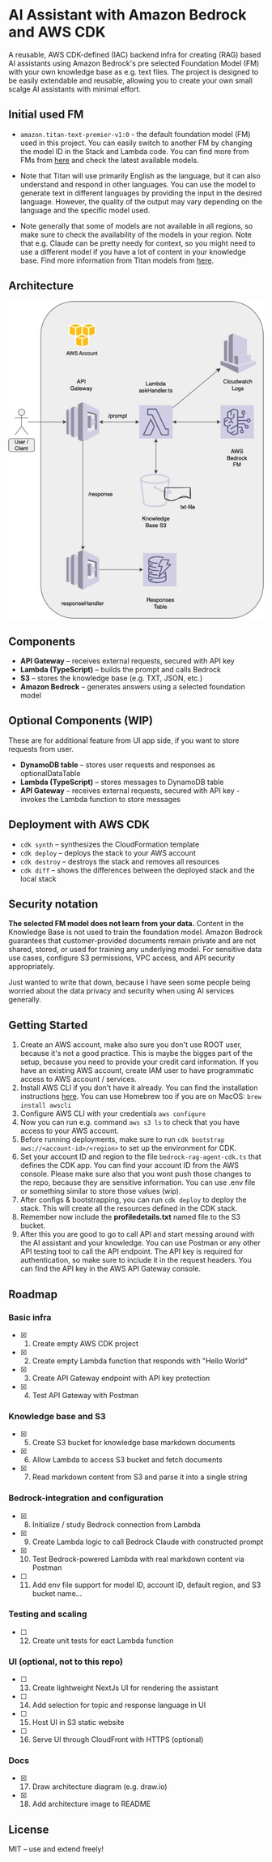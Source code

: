 # AI Assistant with Amazon Bedrock and AWS CDK

A reusable, AWS CDK-defined (IAC) backend infra for creating (RAG) based AI assistants using Amazon Bedrock's pre selected Foundation Model (FM) with your own knowledge base as e.g. text files. The project is designed to be easily extendable and reusable, allowing you to create your own small scalge AI assistants with minimal effort.

## Initial used FM

- ```amazon.titan-text-premier-v1:0``` - the default foundation model (FM) used in this project. You can easily switch to another FM by changing the model ID in the Stack and Lambda code. You can find more from FMs from [here](https://aws.amazon.com/bedrock/) and check the latest available models.

- Note that Titan will use primarily English as the language, but it can also understand and respond in other languages. You can use the model to generate text in different languages by providing the input in the desired language. However, the quality of the output may vary depending on the language and the specific model used.

- Note generally that some of models are not available in all regions, so make sure to check the availability of the models in your region. Note that e.g. Claude can be pretty needy for context, so you might need to use a different model if you have a lot of content in your knowledge base. Find more information from Titan models from [here](https://docs.aws.amazon.com/bedrock/latest/userguide/model-parameters-titan.html).

## Architecture

![high-level-plans](./docs/idea-bedrock-rag-agent-cdk.jpg)

## Components

- **API Gateway** – receives external requests, secured with API key
- **Lambda (TypeScript)** – builds the prompt and calls Bedrock
- **S3** – stores the knowledge base (e.g. TXT, JSON, etc.) 
- **Amazon Bedrock** – generates answers using a selected foundation model

## Optional Components (WIP)

These are for additional feature from UI app side, if you want to store requests from user.
- **DynamoDB table** – stores user requests and responses as optionalDataTable
- **Lambda (TypeScript)** – stores messages to DynamoDB table
- **API Gateway** – receives external requests, secured with API key - invokes the Lambda function to store messages

## Deployment with AWS CDK
- ```cdk synth``` – synthesizes the CloudFormation template
- ```cdk deploy``` – deploys the stack to your AWS account
- ```cdk destroy``` – destroys the stack and removes all resources
- ```cdk diff``` – shows the differences between the deployed stack and the local stack

## Security notation

**The selected FM model does not learn from your data.** Content in the Knowledge Base is not used to train the foundation model. Amazon Bedrock guarantees that customer-provided documents remain private and are not shared, stored, or used for training any underlying model. For sensitive data use cases, configure S3 permissions, VPC access, and API security appropriately.

Just wanted to write that down, because I have seen some people being worried about the data privacy and security when using AI services generally.

## Getting Started

1. Create an AWS account, make also sure you don't use ROOT user, because it's not a good practice. This is maybe the bigges part of the setup, because you need to provide your credit card information. If you have an existing AWS account, create IAM user to have programmatic access to AWS account / services.
2. Install AWS CLI if you don't have it already. You can find the installation instructions [here](https://docs.aws.amazon.com/cli/latest/userguide/getting-started-install.html). You can use Homebrew too if you are on MacOS: ```brew install awscli```
3. Configure AWS CLI with your credentials ```aws configure``` 
4. Now you can run e.g. command ```aws s3 ls``` to check that you have access to your AWS account.
5. Before running deployments, make sure to run ```cdk bootstrap aws://<account-id>/<region>``` to set up the environment for CDK.
6. Set your account ID and region to the file ```bedrock-rag-agent-cdk.ts``` that defines the CDK app. You can find your account ID from the AWS console. Please make sure also that you wont push those changes to the repo, because they are sensitive information. You can use .env file or something similar to store those values (wip).
6. After configs & bootstrapping, you can run ```cdk deploy``` to deploy the stack. This will create all the resources defined in the CDK stack.
6. Remember now include the **profiledetails.txt** named file to the S3 bucket.
7. After this you are good to go to call API and start messing around with the AI assistant and your knowledge. You can use Postman or any other API testing tool to call the API endpoint. The API key is required for authentication, so make sure to include it in the request headers. You can find the API key in the AWS API Gateway console.

## Roadmap

### Basic infra

- [x] 1. Create empty AWS CDK project
- [x] 2. Create empty Lambda function that responds with "Hello World"
- [x] 3. Create API Gateway endpoint with API key protection
- [x] 4. Test API Gateway with Postman

### Knowledge base and S3

- [x] 5. Create S3 bucket for knowledge base markdown documents
- [x] 6. Allow Lambda to access S3 bucket and fetch documents
- [x] 7. Read markdown content from S3 and parse it into a single string

### Bedrock-integration and configuration

- [x] 8. Initialize / study Bedrock connection from Lambda
- [x] 9. Create Lambda logic to call Bedrock Claude with constructed prompt
- [x] 10. Test Bedrock-powered Lambda with real markdown content via Postman
- [ ] 11. Add env file support for model ID, account ID, default region, and S3 bucket name...

### Testing and scaling

- [ ] 12. Create unit tests for eact Lambda function

### UI (optional, not to this repo)

- [ ] 13. Create lightweight NextJs UI for rendering the assistant
- [ ] 14. Add selection for topic and response language in UI
- [ ] 15. Host UI in S3 static website
- [ ] 16. Serve UI through CloudFront with HTTPS (optional)

### Docs 

- [x] 17. Draw architecture diagram (e.g. draw.io)
- [x] 18. Add architecture image to README


## License

MIT – use and extend freely!